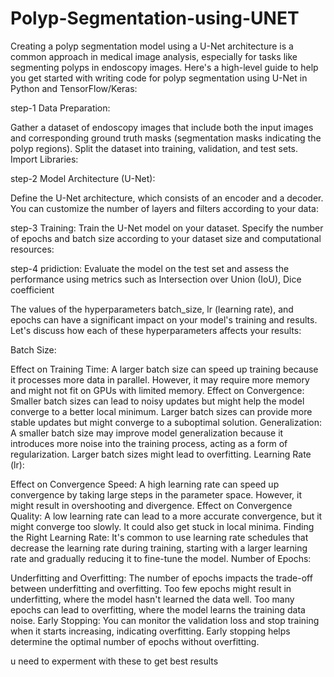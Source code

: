 # Polyp-Segmentation-using-UNET

Creating a polyp segmentation model using a U-Net architecture is a common approach in medical image analysis, especially for tasks like segmenting polyps in endoscopy images. Here's a high-level guide to help you get started with writing code for polyp segmentation using U-Net in Python and TensorFlow/Keras:

step-1 Data Preparation:

Gather a dataset of endoscopy images that include both the input images and corresponding ground truth masks (segmentation masks indicating the polyp regions).
Split the dataset into training, validation, and test sets.
Import Libraries:



step-2 Model Architecture (U-Net):

Define the U-Net architecture, which consists of an encoder and a decoder. You can customize the number of layers and filters according to your data:


    
step-3 Training:
Train the U-Net model on your dataset. Specify the number of epochs and batch size according to your dataset size and computational resources:


step-4 pridiction:
Evaluate the model on the test set and assess the performance using metrics such as Intersection over Union (IoU), Dice coefficient


The values of the hyperparameters batch_size, lr (learning rate), and epochs can have a significant impact on your model's training and results. Let's discuss how each of these hyperparameters affects your results:

Batch Size:

Effect on Training Time: A larger batch size can speed up training because it processes more data in parallel. However, it may require more memory and might not fit on GPUs with limited memory.
Effect on Convergence: Smaller batch sizes can lead to noisy updates but might help the model converge to a better local minimum. Larger batch sizes can provide more stable updates but might converge to a suboptimal solution.
Generalization: A smaller batch size may improve model generalization because it introduces more noise into the training process, acting as a form of regularization. Larger batch sizes might lead to overfitting.
Learning Rate (lr):

Effect on Convergence Speed: A high learning rate can speed up convergence by taking large steps in the parameter space. However, it might result in overshooting and divergence.
Effect on Convergence Quality: A low learning rate can lead to a more accurate convergence, but it might converge too slowly. It could also get stuck in local minima.
Finding the Right Learning Rate: It's common to use learning rate schedules that decrease the learning rate during training, starting with a larger learning rate and gradually reducing it to fine-tune the model.
Number of Epochs:

Underfitting and Overfitting: The number of epochs impacts the trade-off between underfitting and overfitting. Too few epochs might result in underfitting, where the model hasn't learned the data well. Too many epochs can lead to overfitting, where the model learns the training data noise.
Early Stopping: You can monitor the validation loss and stop training when it starts increasing, indicating overfitting. Early stopping helps determine the optimal number of epochs without overfitting.

u need to experment with these to get best results








